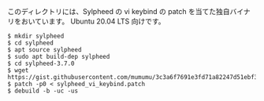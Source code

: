 このディレクトリには、Sylpheed の vi keybind の patch を当てた独自バイナリをおいています。
Ubuntu 20.04 LTS 向けです。

```
$ mkdir sylpheed
$ cd sylpheed
$ apt source sylpheed
$ sudo apt build-dep sylpheed
$ cd sylpheed-3.7.0
$ wget https://gist.githubusercontent.com/mumumu/3c3a6f7691e3fd71a82247d51ebf3852/raw/bc5f5f4aa27d38d6ba46313cfdecab85f795e61b/sylpheed_vi_keybind.patch
$ patch -p0 < sylpheed_vi_keybind.patch
$ debuild -b -uc -us
```
